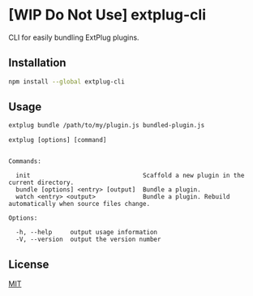 # [WIP Do Not Use] extplug-cli

CLI for easily bundling ExtPlug plugins.

## Installation

```bash
npm install --global extplug-cli
```

## Usage

```bash
extplug bundle /path/to/my/plugin.js bundled-plugin.js
```


```
extplug [options] [command]


Commands:

  init                               Scaffold a new plugin in the current directory.
  bundle [options] <entry> [output]  Bundle a plugin.
  watch <entry> <output>             Bundle a plugin. Rebuild automatically when source files change.

Options:

  -h, --help     output usage information
  -V, --version  output the version number

```

## License

[MIT]

[MIT]: ./LICENSE

